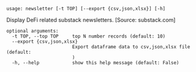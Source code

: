 ```
usage: newsletter [-t TOP] [--export {csv,json,xlsx}] [-h]
```

Display DeFi related substack newsletters. [Source: substack.com]

```
optional arguments:
  -t TOP, --top TOP     top N number records (default: 10)
  --export {csv,json,xlsx}
                        Export dataframe data to csv,json,xlsx file (default:
                        )
  -h, --help            show this help message (default: False)
```

